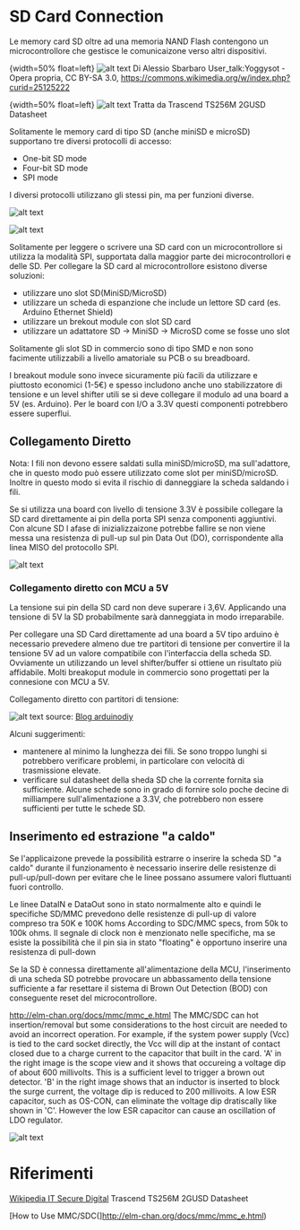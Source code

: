 # SD Card Connection

Le memory card SD oltre ad una memoria NAND Flash contengono un microcontrollore che gestisce le comunicaizone verso altri dispositivi. 

{width=50% float=left}
![alt text](images/sd_card_open_on_square_paper_05.jpg "Interno di una SD Card")
Di Alessio Sbarbaro User_talk:Yoggysot - Opera propria, CC BY-SA 3.0, https://commons.wikimedia.org/w/index.php?curid=25125222

{width=50% float=left}
![alt text](images/sd_card_architecture.png "Architettura di una SD card")
Tratta da Trascend TS256M 2GUSD Datasheet

Solitamente le memory card di tipo SD (anche miniSD e microSD) supportano tre diversi protocolli di accesso:

* One-bit SD mode
* Four-bit SD mode
* SPI mode

I diversi protocolli utilizzano gli stessi pin, ma per funzioni diverse.

![alt text](images/MMC-SD-miniSD-microSD-Color-Numbers-Names.gif "SD Card Pin")

![alt text](images/microsd_card_back_pin.png "Pin nelle due interfacce")

Solitamente per leggere o scrivere una SD card con un microcontrollore si utilizza la modalità SPI, supportata dalla maggior parte dei microcontrollori e delle SD. Per collegare la SD card al microcontrollore esistono diverse soluzioni:

- utilizzare uno slot SD(MiniSD/MicroSD)
- utilizzare un scheda di espanzione che include un lettore SD card (es. Arduino Ethernet Shield)
- utilizzare un brekout module con slot SD card
- utilizzare un adattatore SD -> MiniSD -> MicroSD come se fosse uno slot

Solitamente gli slot SD in commercio sono di tipo SMD e non sono facimente utilizzabili a livello amatoriale su PCB o su breadboard. 

I breakout module sono invece sicuramente più facili da utilizzare e piuttosto economici (1-5€) e spesso includono anche uno stabilizzatore di tensione e un level shifter utili se si deve collegare il modulo ad una board a 5V (es. Arduino). Per le board con I/O a 3.3V questi componenti potrebbero essere superflui.

## Collegamento Diretto

Nota: I fili non devono essere saldati sulla miniSD/microSD, ma sull'adattore, che in questo modo può essere utilizzato come slot per miniSD/microSD. Inoltre in questo modo si evita il rischio di danneggiare la scheda saldando i fili.

Se si utilizza una board con livello di tensione 3.3V è possibile collegare la SD card direttamente ai pin della porta SPI senza componenti aggiuntivi. Con alcune SD l afase di inizializzaizone potrebbe fallire se non viene messa una resistenza di pull-up sul pin Data Out (DO), corrispondente alla linea MISO del protocollo SPI. 

![alt text](images/sd_card_spi_connection.png "Connessione diretta")


### Collegamento diretto con MCU a 5V

La tensione sui pin della SD card non deve superare i 3,6V. Applicando una tensione di 5V la SD probabilmente sarà danneggiata in modo irreparabile.

Per collegare una SD Card direttamente ad una board a 5V tipo arduino è necessario prevedere almeno due tre partitori di tensione per convertire il la tensione 5V ad un valore compatibile con l'interfaccia della scheda SD. Ovviamente un utilizzando un level shifter/buffer si ottiene un risultato più affidabile. Molti breakoput module in commercio sono progettati per la connesione con MCU a 5V.

Collegamento diretto con partitori di tensione:

![alt text](images/sd-card-5V-voltage-divider-schema.jpg)
source: [Blog arduinodiy](https://arduinodiy.wordpress.com/2012/03/28/sd-card-on-arduino/)

Alcuni suggerimenti:

- mantenere al minimo la lunghezza dei fili. Se sono troppo lunghi si potrebbero verificare problemi, in particolare con velocità di trasmissione elevate.
- verificare sul datasheet della sheda SD che la corrente fornita sia sufficiente. Alcune schede sono in grado di fornire solo poche decine di milliampere sull'alimentazione a 3.3V, che potrebbero non essere sufficienti per tutte le schede SD.

## Inserimento ed estrazione "a caldo"
Se l'applicaizone prevede la possibilità estrarre o inserire la scheda SD "a caldo" durante il funzionamento è necessario inserire delle resistenze di pull-up/pull-down per evitare che le linee possano assumere valori fluttuanti fuori controllo.

Le linee DataIN e DataOut sono in stato normalmente alto e quindi le specifiche SD/MMC prevedono delle resistenze  di pull-up di valore compreso tra 50K e 100K homs According to SDC/MMC specs, from 50k to 100k ohms.
Il segnale di clock non è menzionato nelle specifiche, ma se esiste la possibilità che il pin sia in stato "floating" è opportuno inserire una resistenza di pull-down

Se la SD è connessa direttamente all'alimentazione della MCU, l'inserimento di una scheda SD potrebbe provocare un abbassamento della tensione sufficiente a far resettare il sistema di Brown Out Detection (BOD) con conseguente reset del microcontrollore.

http://elm-chan.org/docs/mmc/mmc_e.html
The MMC/SDC can hot insertion/removal but some considerations to the host circuit are needed to avoid an incorrect operation. For example, if the system power supply (Vcc) is tied to the card socket directly, the Vcc will dip at the instant of contact closed due to a charge current to the capacitor that built in the card. 'A' in the right image is the scope view and it shows that occureing a voltage dip of about 600 millivolts. This is a sufficient level to trigger a brown out detector. 'B' in the right image shows that an inductor is inserted to block the surge current, the voltage dip is reduced to 200 millivoits. A low ESR capacitor, such as OS-CON, can eliminate the voltage dip dratiscally like shown in 'C'. However the low ESR capacitor can cause an oscillation of LDO regulator.

![alt text](images/sd_hot_insert_bod.png)


# Riferimenti

[Wikipedia IT Secure Digital](https://it.wikipedia.org/wiki/Secure_Digital)
Trascend TS256M 2GUSD Datasheet

[How to Use MMC/SDC(]http://elm-chan.org/docs/mmc/mmc_e.html)


